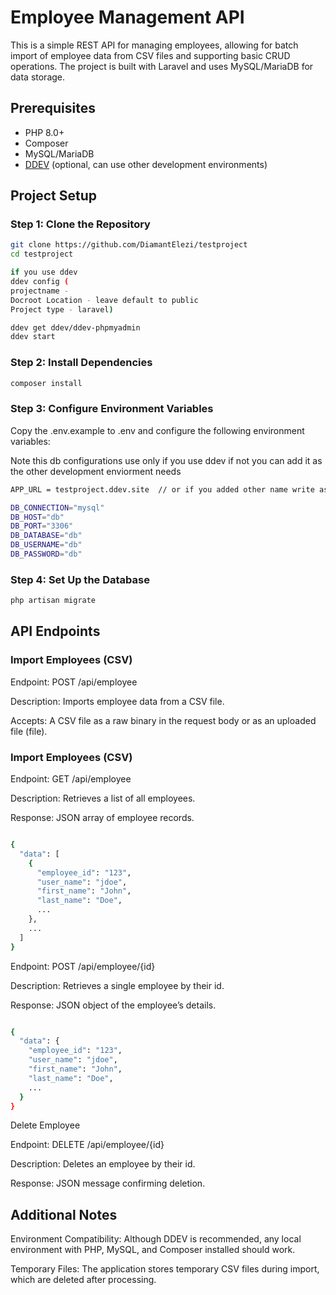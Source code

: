 # Employee Management API

This is a simple REST API for managing employees, allowing for batch import of employee data from CSV files and supporting basic CRUD operations. The project is built with Laravel and uses MySQL/MariaDB for data storage.

## Prerequisites

- PHP 8.0+
- Composer
- MySQL/MariaDB
- [DDEV](https://ddev.readthedocs.io/en/stable/) (optional, can use other development environments)

## Project Setup

### Step 1: Clone the Repository
```bash
git clone https://github.com/DiamantElezi/testproject
cd testproject

if you use ddev 
ddev config (
projectname - 
Docroot Location - leave default to public
Project type - laravel)

ddev get ddev/ddev-phpmyadmin 
ddev start 
```
### Step 2: Install Dependencies
```bash
composer install
```
### Step 3: Configure Environment Variables

Copy the .env.example to .env and configure the following environment variables:

Note this db configurations use only if you use ddev if not you can add it as the other development enviorment needs

```bash
APP_URL = testproject.ddev.site  // or if you added other name write as the url u need

DB_CONNECTION="mysql"
DB_HOST="db"
DB_PORT="3306"
DB_DATABASE="db"
DB_USERNAME="db"
DB_PASSWORD="db"
```
### Step 4: Set Up the Database
```bash
php artisan migrate
```

## API Endpoints
### Import Employees (CSV)

Endpoint: POST /api/employee

Description: Imports employee data from a CSV file.

Accepts: A CSV file as a raw binary in the request body or as an uploaded file (file).

### Import Employees (CSV)

Endpoint: GET /api/employee

Description: Retrieves a list of all employees.

Response: JSON array of employee records.

```bash

{
  "data": [
    {
      "employee_id": "123",
      "user_name": "jdoe",
      "first_name": "John",
      "last_name": "Doe",
      ...
    },
    ...
  ]
}
```

Endpoint: POST /api/employee/{id}

Description: Retrieves a single employee by their id.

Response: JSON object of the employee’s details.
```bash

{
  "data": {
    "employee_id": "123",
    "user_name": "jdoe",
    "first_name": "John",
    "last_name": "Doe",
    ...
  }
}
```

Delete Employee

Endpoint: DELETE /api/employee/{id}

Description: Deletes an employee by their id.

Response: JSON message confirming deletion.


## Additional Notes

Environment Compatibility: Although DDEV is recommended, any local environment with PHP, MySQL, and Composer installed should work.

Temporary Files: The application stores temporary CSV files during import, which are deleted after processing.



